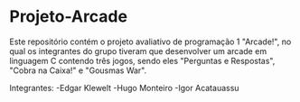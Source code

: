 # Projeto-Arcade
Este repositório contém o projeto avaliativo de programação 1 "Arcade!", no qual os integrantes do grupo tiveram que desenvolver um arcade em linguagem C contendo três jogos, sendo eles "Perguntas e Respostas", "Cobra na Caixa!" e "Gousmas War". 

Integrantes:
-Edgar Klewelt
-Hugo  Monteiro
-Igor Acatauassu
